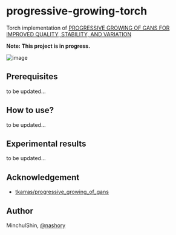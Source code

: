 # progressive-growing-torch
Torch implementation of [PROGRESSIVE GROWING OF GANS FOR IMPROVED QUALITY, STABILITY, AND VARIATION](http://research.nvidia.com/sites/default/files/pubs/2017-10_Progressive-Growing-of//karras2017gan-paper.pdf)

__Note: This project is in progress.__

![image](http://research.nvidia.com/sites/default/files/publications/representative_image_512x256.png)


## Prerequisites
to be updated...

## How to use?
to be updated...

## Experimental results
to be updated...

## Acknowledgement
+ [tkarras/progressive_growing_of_gans](https://github.com/tkarras/progressive_growing_of_gans)

## Author
MinchulShin, [@nashory](https://github.com/nashory)
